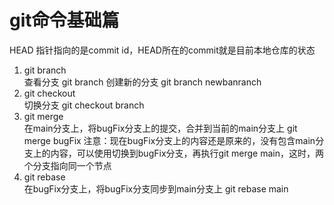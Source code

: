 # git命令基础篇 
HEAD 指针指向的是commit
 id，HEAD所在的commit就是目前本地仓库的状态


1. git branch  
查看分支 git branch 
创建新的分支 git branch newbanranch
2. git checkout  
切换分支 git checkout branch  
3. git merge  
在main分支上，将bugFix分支上的提交，合并到当前的main分支上 git merge bugFix 注意：现在bugFix分支上的内容还是原来的，没有包含main分支上的内容，可以使用切换到bugFix分支，再执行git merge main，这时，两个分支指向同一个节点
4. git rebase  
在bugFix分支上，将bugFix分支同步到main分支上 git rebase main